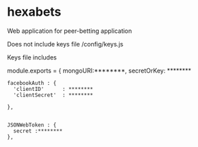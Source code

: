# hexabets
Web application for peer-betting application


Does not include keys file /config/keys.js

Keys file includes 

  module.exports = {
    mongoURI:********,
    secretOrKey: ********

    facebookAuth : {
      'clientID'      : ********
      'clientSecret'  : ********

    },


    JSONWebToken : {
      secret :********
    },
